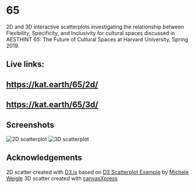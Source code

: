 # 65

2D and 3D interactive scatterplots investigating the relationship between Flexibility, Specificity, and Inclusivity for cultural spaces discussed in AESTHINT 65: The Future of Cultural Spaces at Harvard University, Spring 2019.

## Live links:
## https://kat.earth/65/2d/
## https://kat.earth/65/3d/

## Screenshots

![2D scatterplot](https://kat.earth/65/2d.png "2D scatterplot")
![3D scatterplot](https://kat.earth/65/3d.png "3D scatterplot")

## Acknowledgements

2D scatter created with [D3.js](https://d3js.org/) based on [D3 Scatterplot Example](http://bl.ocks.org/weiglemc/6185069) by [Michele Weigle](https://github.com/weiglemc)
3D scatter created with [canvasXpress](https://canvasxpress.org/html/index.html)
